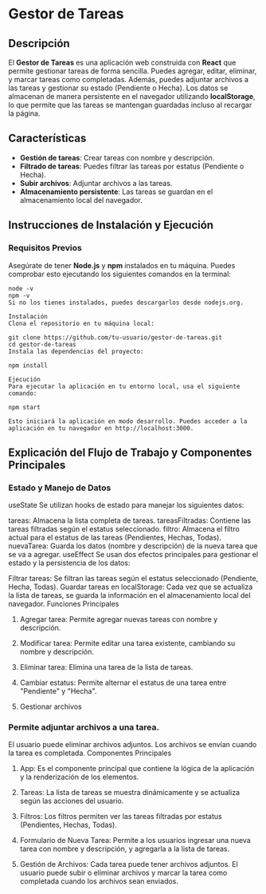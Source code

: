 # Gestor de Tareas  

## Descripción  

El **Gestor de Tareas** es una aplicación web construida con **React** que permite gestionar tareas de forma sencilla. Puedes agregar, editar, eliminar, y marcar tareas como completadas. Además, puedes adjuntar archivos a las tareas y gestionar su estado (Pendiente o Hecha). Los datos se almacenan de manera persistente en el navegador utilizando **localStorage**, lo que permite que las tareas se mantengan guardadas incluso al recargar la página.  

## Características  

- **Gestión de tareas**: Crear tareas con nombre y descripción.  
- **Filtrado de tareas**: Puedes filtrar las tareas por estatus (Pendiente o Hecha).  
- **Subir archivos**: Adjuntar archivos a las tareas.  
- **Almacenamiento persistente**: Las tareas se guardan en el almacenamiento local del navegador.  

## Instrucciones de Instalación y Ejecución  

### Requisitos Previos  

Asegúrate de tener **Node.js** y **npm** instalados en tu máquina. Puedes comprobar esto ejecutando los siguientes comandos en la terminal:  

``` 
node -v  
npm -v  
Si no los tienes instalados, puedes descargarlos desde nodejs.org.

Instalación
Clona el repositorio en tu máquina local:

git clone https://github.com/tu-usuario/gestor-de-tareas.git  
cd gestor-de-tareas  
Instala las dependencias del proyecto:

npm install

Ejecución
Para ejecutar la aplicación en tu entorno local, usa el siguiente comando:

npm start

Esto iniciará la aplicación en modo desarrollo. Puedes acceder a la aplicación en tu navegador en http://localhost:3000.

```
## Explicación del Flujo de Trabajo y Componentes Principales

### Estado y Manejo de Datos
useState
Se utilizan hooks de estado para manejar los siguientes datos:

tareas: Almacena la lista completa de tareas.
tareasFiltradas: Contiene las tareas filtradas según el estatus seleccionado.
filtro: Almacena el filtro actual para el estatus de las tareas (Pendientes, Hechas, Todas).
nuevaTarea: Guarda los datos (nombre y descripción) de la nueva tarea que se va a agregar.
useEffect
Se usan dos efectos principales para gestionar el estado y la persistencia de los datos:

Filtrar tareas: Se filtran las tareas según el estatus seleccionado (Pendiente, Hecha, Todas).
Guardar tareas en localStorage: Cada vez que se actualiza la lista de tareas, se guarda la información en el almacenamiento local del navegador.
Funciones Principales
1. Agregar tarea:
Permite agregar nuevas tareas con nombre y descripción.

2. Modificar tarea:
Permite editar una tarea existente, cambiando su nombre y descripción.

3. Eliminar tarea:
Elimina una tarea de la lista de tareas.

4. Cambiar estatus:
Permite alternar el estatus de una tarea entre "Pendiente" y "Hecha".

5. Gestionar archivos

### Permite adjuntar archivos a una tarea.
El usuario puede eliminar archivos adjuntos.
Los archivos se envían cuando la tarea es completada.
Componentes Principales
1. App:
Es el componente principal que contiene la lógica de la aplicación y la renderización de los elementos.

2. Tareas:
La lista de tareas se muestra dinámicamente y se actualiza según las acciones del usuario.

3. Filtros:
Los filtros permiten ver las tareas filtradas por estatus (Pendientes, Hechas, Todas).

4. Formulario de Nueva Tarea:
Permite a los usuarios ingresar una nueva tarea con nombre y descripción, y agregarla a la lista de tareas.

5. Gestión de Archivos:
Cada tarea puede tener archivos adjuntos. El usuario puede subir o eliminar archivos y marcar la tarea como completada cuando los archivos sean enviados.
